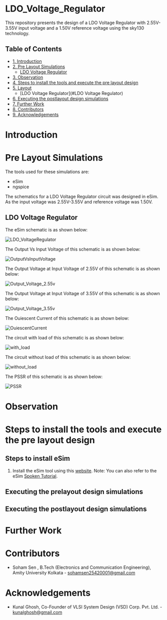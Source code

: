 # LDO_Voltage_Regulator
This repository presents the design of a LDO Voltage Regulator with 2.55V-3.55V input voltage and a 1.50V reference voltage using the sky130 technology.
## Table of Contents ##

- [1. Introduction](#introduction)
- [2. Pre Layout Simulations](#pre-layout-simulations)
  * [ LDO Voltage Regulator](#LDO-Voltage-Regulator)
- [3. Observation](#observation)
- [4. Steps to install the tools and execute the pre layout design](#steps-to-install-the-tools-and-execute-the-pre-layout-design) 
- [5. Layout](#layout)
  * [LDO Voltage Regulator](#LDO Voltage Regulator)
- [6. Executing the postlayout design simulations](#executing-the-postlayout-design-simulations)
- [7. Further Work](#further-work)
- [8. Contributors](#contributors)
- [9. Acknowledgements](#acknowledgements)


# Introduction



# Pre Layout Simulations

The tools used for these simulations are:
* eSim
* ngspice

The schematics for a LDO Voltage Regulator circuit was designed in eSim. As the input voltage was 2.55V-3.55V and reference voltage was 1.50V.

## LDO Voltage Regulator
The eSim schematic is as shown below:

![LDO_VoltageRegulator](https://github.com/S-O-H-A-M/LDO_VoltageRegulator/blob/main/Schematics/screenshot/Schematic_Screenshot.PNG)

The Output Vs Input Voltage of this schematic is as shown below:

![OutputVsInputVoltage](https://github.com/S-O-H-A-M/LDO_VoltageRegulator/blob/main/Pre%20Layout%20Simulations/screenshots/OutputVsInputVoltage_avsdvr_3v05.PNG)

The Output Voltage at Input Voltage of 2.55V of this schematic is as shown below:

![Output_Voltage_2.55v](https://github.com/S-O-H-A-M/LDO_VoltageRegulator/blob/main/Pre%20Layout%20Simulations/screenshots/Output_Voltage_2.55v_avsdvr_3v05.PNG)

The Output Voltage at Input Voltage of 3.55V of this schematic is as shown below:

![Output_Voltage_3.55v](https://github.com/S-O-H-A-M/LDO_VoltageRegulator/blob/main/Pre%20Layout%20Simulations/screenshots/Output_Voltage_3.55v_avsdvr_3v05.PNG)

The Ouiescent Current of this schematic is as shown below:

![OuiescentCurrent](https://github.com/S-O-H-A-M/LDO_VoltageRegulator/blob/main/Pre%20Layout%20Simulations/screenshots/current_avsdvr_3v05.PNG)


The circuit with load of this schematic is as shown below:

![with_load](https://github.com/S-O-H-A-M/LDO_VoltageRegulator/blob/main/Pre%20Layout%20Simulations/screenshots/with_load_avsdvr_3v05.PNG)

The circuit without load of this schematic is as shown below:

![without_load](https://github.com/S-O-H-A-M/LDO_VoltageRegulator/blob/main/Pre%20Layout%20Simulations/screenshots/without_load_avsdvr_3v05.PNG)

The PSSR of this schematic is as shown below:

![PSSR](https://github.com/S-O-H-A-M/LDO_VoltageRegulator/blob/main/Pre%20Layout%20Simulations/screenshots/PSSR_avsdvr_3v05.PNG)


# Observation



# Steps to install the tools and execute the pre layout design
## Steps to install eSim
1. Install the eSim tool using this [website](https://esim.fossee.in/downloads). Note: You can also refer to the eSim [Spoken Tutorial](https://spoken-tutorial.org/tutorial-search/?search_foss=eSim).


## Executing the prelayout design simulations


## Executing the postlayout design simulations


# Further Work


# Contributors

* Soham Sen , B.Tech (Electronics and Communication Engineering), Amity University Kolkata - sohamsen25420001@gmail.com

# Acknowledgements

 * Kunal Ghosh, Co-Founder of VLSI System Design (VSD) Corp. Pvt. Ltd. - kunalghosh@gmail.com
